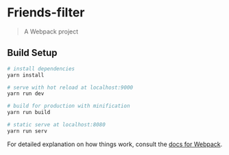 # Friends-filter

> A Webpack project

## Build Setup

``` bash
# install dependencies
yarn install

# serve with hot reload at localhost:9000
yarn run dev

# build for production with minification
yarn run build

# static serve at localhost:8080
yarn run serv
```

For detailed explanation on how things work, consult the [docs for Webpack](https://webpack.js.org/concepts/).
